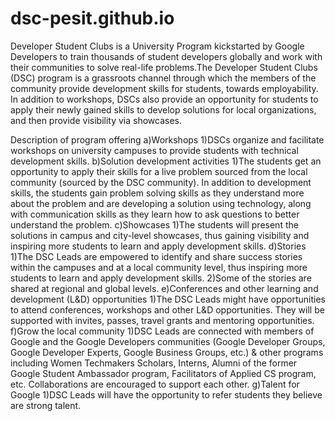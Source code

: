 # dsc-pesit.github.io
Developer Student Clubs is a University Program kickstarted by Google Developers to train thousands of student developers globally and work with their communities to solve real-life problems.The Developer Student Clubs (DSC) program is a grassroots channel through which the members of the community provide development skills for students, towards employability. In addition to workshops, DSCs also provide an opportunity for students to apply their newly gained skills to develop solutions for local organizations, and then provide visibility via showcases.

Description of program offering
a)Workshops
1)DSCs organize and facilitate workshops on university campuses to provide students with technical development skills.
b)Solution development activities
1)The students get an opportunity to apply their skills for a live problem sourced from the local community (sourced by the DSC community). In addition to development skills, the students gain problem solving skills as they understand more about the problem and are developing a solution using technology, along with communication skills as they learn how to ask questions to better understand the problem.
c)Showcases
1)The students will present the solutions in campus and city-level showcases, thus gaining visibility and inspiring more students to learn and apply development skills.
d)Stories
1)The DSC Leads are empowered to identify and share success stories within the campuses and at a local community level, thus inspiring more students to learn and apply development skills.
2)Some of the stories are shared at regional and global levels.
e)Conferences and other learning and development (L&D) opportunities
1)The DSC Leads might have opportunities to attend conferences, workshops and other L&D opportunities. They will be supported with invites, passes, travel grants and mentoring opportunities.
f)Grow the local community
1)DSC Leads are connected with members of Google and the Google Developers communities (Google Developer Groups, Google Developer Experts, Google Business Groups, etc.) & other programs including Women Techmakers Scholars, Interns, Alumni of the former Google Student Ambassador program, Facilitators of Applied CS program, etc. Collaborations are encouraged to support each other.
g)Talent for Google
1)DSC Leads will have the opportunity to refer students they believe are strong talent.
